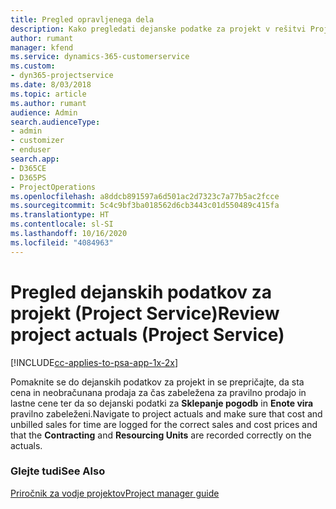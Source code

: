 ```yaml
---
title: Pregled opravljenega dela
description: Kako pregledati dejanske podatke za projekt v rešitvi Project Service
author: rumant
manager: kfend
ms.service: dynamics-365-customerservice
ms.custom:
- dyn365-projectservice
ms.date: 8/03/2018
ms.topic: article
ms.author: rumant
audience: Admin
search.audienceType:
- admin
- customizer
- enduser
search.app:
- D365CE
- D365PS
- ProjectOperations
ms.openlocfilehash: a8ddcb891597a6d501ac2d7323c7a77b5ac2fcce
ms.sourcegitcommit: 5c4c9bf3ba018562d6cb3443c01d550489c415fa
ms.translationtype: HT
ms.contentlocale: sl-SI
ms.lasthandoff: 10/16/2020
ms.locfileid: "4084963"
---
```

# <a name="review-project-actuals-project-service"></a><span data-ttu-id="fab4a-103">Pregled dejanskih podatkov za projekt (Project Service)</span><span class="sxs-lookup"><span data-stu-id="fab4a-103">Review project actuals (Project Service)</span></span>

[!INCLUDE[cc-applies-to-psa-app-1x-2x](../includes/cc-applies-to-psa-app-1x-2x.md)]

<span data-ttu-id="fab4a-104">Pomaknite se do dejanskih podatkov za projekt in se prepričajte, da sta cena in neobračunana prodaja za čas zabeležena za pravilno prodajo in lastne cene ter da so dejanski podatki za **Sklepanje pogodb** in **Enote vira** pravilno zabeleženi.</span><span class="sxs-lookup"><span data-stu-id="fab4a-104">Navigate to project actuals and make sure that cost and unbilled sales for time are logged for the correct sales and cost prices and that the **Contracting** and **Resourcing Units** are recorded correctly on the actuals.</span></span>  
  
### <a name="see-also"></a><span data-ttu-id="fab4a-105">Glejte tudi</span><span class="sxs-lookup"><span data-stu-id="fab4a-105">See Also</span></span>  
 [<span data-ttu-id="fab4a-106">Priročnik za vodje projektov</span><span class="sxs-lookup"><span data-stu-id="fab4a-106">Project manager guide</span></span>](../psa/project-manager-guide.md)
